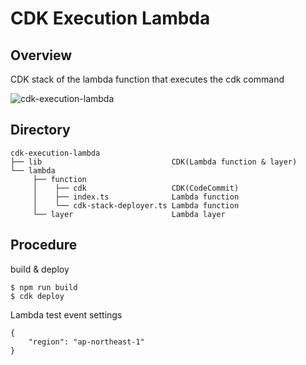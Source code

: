 # CDK Execution Lambda
## Overview
CDK stack of the lambda function that executes the cdk command

![cdk-execution-lambda](https://user-images.githubusercontent.com/61332083/103284495-b8830280-4a1e-11eb-8a50-c2ed8eedbee4.png)

## Directory
```
cdk-execution-lambda
├── lib                             CDK(Lambda function & layer)
└── lambda
     ├── function
     │    ├── cdk                   CDK(CodeCommit)
     │    ├── index.ts              Lambda function
     │    └── cdk-stack-deployer.ts Lambda function
     └── layer                      Lambda layer
```

## Procedure
build & deploy
```
$ npm run build
$ cdk deploy
```
Lambda test event settings
```
{
    "region": "ap-northeast-1"
}
```
